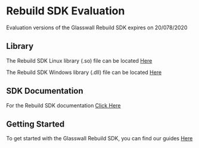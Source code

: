 # Rebuild SDK Evaluation

Evaluation versions of the Glasswall Rebuild SDK expires on 20/078/2020

## Library

The Rebuild SDK Linux library (.so) file can be located [Here](https://github.com/filetrust/Glasswall-Rebuild-SDK-Evaluation/blob/master/Linux/Library/libglasswall.classic.so)

The Rebuild SDK Windows library (.dll) file can be located [Here](https://github.com/filetrust/Glasswall-Rebuild-SDK-Evaluation/blob/master/Windows/Library/glasswall.classic.dll)

## SDK Documentation

For the Rebuild SDK documentation [Click Here](https://github.com/filetrust/Glasswall-Rebuild-SDK-Evaluation/blob/master/sdk.documentation.pdf)

## Getting Started

To get started with the Glasswall Rebuild SDK, you can find our guides [Here](https://github.com/filetrust/Glasswall-Rebuild-SDK-Evaluation/blob/master/Getting-Started/Getting-Started.md)
